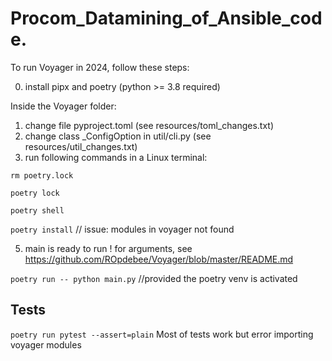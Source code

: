 # Procom_Datamining_of_Ansible_code.

To run Voyager in 2024, follow these steps:

0) install pipx and poetry (python >= 3.8 required)

Inside the Voyager folder:
1) change file pyproject.toml (see resources/toml_changes.txt)
2) change class _ConfigOption in util/cli.py (see resources/util_changes.txt)
3) run following commands in a Linux terminal:

```rm poetry.lock```

```poetry lock```

```poetry shell```

```poetry install``` // issue: modules in voyager not found

5) main is ready to run ! for arguments, see https://github.com/ROpdebee/Voyager/blob/master/README.md

```poetry run -- python main.py``` //provided the poetry venv is activated

  ## Tests

  ```poetry run pytest --assert=plain``` Most of tests work but error importing voyager modules
